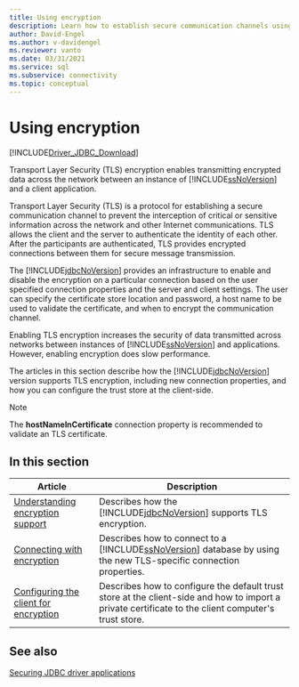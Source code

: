 ```yaml
---
title: Using encryption
description: Learn how to establish secure communication channels using TLS encryption with your SQL database connections.
author: David-Engel
ms.author: v-davidengel
ms.reviewer: vanto
ms.date: 03/31/2021
ms.service: sql
ms.subservice: connectivity
ms.topic: conceptual
---
```

# Using encryption

[!INCLUDE[Driver_JDBC_Download](../../includes/driver_jdbc_download.md)]

Transport Layer Security (TLS) encryption enables transmitting encrypted data across the network between an instance of [!INCLUDE[ssNoVersion](../../includes/ssnoversion-md.md)] and a client application.  
  
Transport Layer Security (TLS) is a protocol for establishing a secure communication channel to prevent the interception of critical or sensitive information across the network and other Internet communications. TLS allows the client and the server to authenticate the identity of each other. After the participants are authenticated, TLS provides encrypted connections between them for secure message transmission.  
  
The [!INCLUDE[jdbcNoVersion](../../includes/jdbcnoversion_md.md)] provides an infrastructure to enable and disable the encryption on a particular connection based on the user specified connection properties and the server and client settings. The user can specify the certificate store location and password, a host name to be used to validate the certificate, and when to encrypt the communication channel.  
  
Enabling TLS encryption increases the security of data transmitted across networks between instances of [!INCLUDE[ssNoVersion](../../includes/ssnoversion-md.md)] and applications. However, enabling encryption does slow performance.  
  
The articles in this section describe how the [!INCLUDE[jdbcNoVersion](../../includes/jdbcnoversion_md.md)] version supports TLS encryption, including new connection properties, and how you can configure the trust store at the client-side.  
  
> [!NOTE]  
> The **hostNameInCertificate** connection property is recommended to validate an TLS certificate.  

## In this section  

| Article | Description |
| ----- | ----------- |
| [Understanding encryption support](understanding-ssl-support.md) | Describes how the [!INCLUDE[jdbcNoVersion](../../includes/jdbcnoversion_md.md)] supports TLS encryption. |
| [Connecting with encryption](connecting-with-ssl-encryption.md) | Describes how to connect to a [!INCLUDE[ssNoVersion](../../includes/ssnoversion-md.md)] database by using the new TLS-specific connection properties. |
| [Configuring the client for encryption](configuring-the-client-for-ssl-encryption.md) | Describes how to configure the default trust store at the client-side and how to import a private certificate to the client computer's trust store. |

## See also

[Securing JDBC driver applications](securing-jdbc-driver-applications.md)
